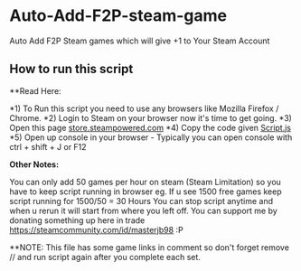 # Auto-Add-F2P-steam-game
Auto Add F2P Steam games which will give +1 to Your Steam Account

## How to run this script 

**Read Here:

*1) To Run this script you need to use any browsers like Mozilla Firefox / Chrome.
*2) Login to Steam on your browser now it's time to get going.
*3) Open this page [store.steampowered.com](store.steampowered.com)
*4) Copy the code given [Script.js](https://github.com/JaiminBrahmbhatt/Auto-Add-F2P-steam-game/blob/master/script.js)
*5) Open up console in your browser
    - Typically you can open console with ctrl + shift + J or F12

**Other Notes:**

You can only add 50 games per hour on steam (Steam Limitation) so you have to keep script running in browser
eg. If u see 1500 free games keep script running for 1500/50 = 30 Hours
You can stop script anytime and when u rerun it will start from where you left off.
You can support me by donating something up here in trade https://steamcommunity.com/id/masterjb98 :P

**NOTE: This file has some game links in comment so don't forget remove // and run script again after you complete each set.
